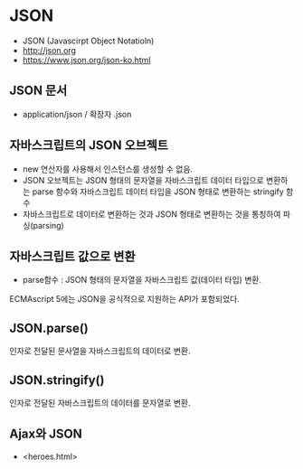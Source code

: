 # JSON 
- JSON (Javascirpt Object Notatioln)
- <http://json.org>
- <https://www.json.org/json-ko.html>

## JSON 문서 
- application/json / 확장자 .json 

## 자바스크립트의 JSON 오브젝트 
- new 연산자를 사용해서 인스턴스를 생성할 수 없음. 
- JSON 오브젝트는 JSON 형태의 문자열을 자바스크립트 데이터 타입으로 변환하는 parse 함수와 자바스크립트 데이터 타입을 JSON 형태로 변환하는 stringify 함수  
- 자바스크립트로 데이터로 변환하는 것과 JSON 형태로 변환하는 것을 통칭하여 파싱(parsing)


## 자바스크립트 값으로 변환 
- parse함수 : JSON 형태의 문자열을 자바스크립트 값(데이터 타입) 변환. 


ECMAscript 5에는 JSON을 공식적으로 지원하는 API가 포함되었다. 

## JSON.parse()
인자로 전달된 문사열을 자바스크립트의 데이터로 변환.

## JSON.stringify()
인자로 전달된 자바스크립트의 데이터를 문자열로 변환.

## Ajax와 JSON
- <heroes.html>

